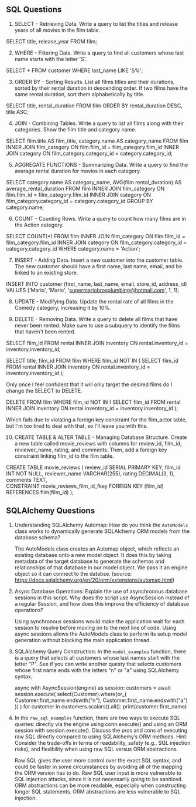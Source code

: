 ## SQL Questions
1. SELECT - Retrieving Data. Write a query to list the titles and release years of all movies in the film table.

SELECT title, release_year FROM film;


2. WHERE - Filtering Data. Write a query to find all customers whose last name starts with the letter 'S'.

SELECT * FROM customer WHERE last_name LIKE 'S%';


3. ORDER BY - Sorting Results. List all films titles and their durations, sorted by their rental duration in descending order. If two films have the same rental duration, sort them alphabetically by title.

SELECT title, rental_duration FROM film ORDER BY rental_duration DESC, title ASC;


4. JOIN - Combining Tables. Write a query to list all films along with their categories. Show the film title and category name.

SELECT film.title AS film_title, category.name AS category_name
FROM film
INNER JOIN film_category
ON film.film_id = film_category.film_id
INNER JOIN category
ON film_category.category_id = category.category_id;


5. AGGREGATE FUNCTIONS - Summarizing Data. Write a query to find the average rental duration for movies in each category.

SELECT category.name AS category_name, AVG(film.rental_duration) AS average_rental_duration
FROM film
INNER JOIN film_category ON film.film_id = film_category.film_id
INNER JOIN category ON film_category.category_id = category.category_id
GROUP BY category.name;


6. COUNT - Counting Rows. Write a query to count how many films are in the Action category.

SELECT COUNT(*)
FROM film
INNER JOIN film_category ON film.film_id = film_category.film_id
INNER JOIN category ON film_category.category_id = category.category_id
WHERE category.name = 'Action';


7. INSERT - Adding Data. Insert a new customer into the customer table. The new customer should have a first name, last name, email, and be linked to an existing store.

INSERT INTO customer (first_name, last_name, email, store_id, address_id) 
VALUES ('Mario', 'Mario', 'supermariobrosplumbing@hotmail.com', 1, 1);


8. UPDATE - Modifying Data. Update the rental rate of all films in the Comedy category, increasing it by 10%.

<!-- UPDATE film
SET rental_rate = rental_rate * 1.1
WHERE film_id IN (
    SELECT film_id
    FROM film_category
    INNER JOIN category ON film_category.category_id= category.category_id
    WHERe category.name = 'Comedy'
); -->

<!-- UPDATE film
SET rental_rate = rental_rate * 1.1
FROM film_category
INNER JOIN category ON film_category.category_id = category.category_id
WHERE film.film_id = film_category.film_id
AND film_category.category_id = category.category_id
AND category.name = 'Comedy'; -->


9. DELETE - Removing Data. Write a query to delete all films that have never been rented. Make sure to use a subquery to identify the films that haven't been rented.

SELECT film_id FROM rental
INNER JOIN inventory
ON rental.inventory_id = inventory.inventory_id;

SELECT title, film_id FROM film
WHERE film_id NOT IN (
    SELECT film_id FROM rental
    INNER JOIN inventory
    ON rental.inventory_id = inventory.inventory_id
);

Only once I feel confident that it will only target the desired films do I change the SELECT to DELETE.

DELETE FROM film
WHERE film_id NOT IN (
    SELECT film_id FROM rental
    INNER JOIN inventory
    ON rental.inventory_id = inventory.inventory_id
);

Which fails due to violating a foreign key constraint for the film_actor table, but I'm too tired to deal with that, so I'll leave you with this.


10. CREATE TABLE & ALTER TABLE - Managing Database Structure. Create a new table called movie_reviews with columns for review_id, film_id, reviewer_name, rating, and comments. Then, add a foreign key constraint linking film_id to the film table.

CREATE TABLE movie_reviews (
    review_id SERIAL PRIMARY KEY,
    film_id INT NOT NULL,
    reviewer_name VARCHAR(255),
    rating DECIMAL(3, 1),
    comments TEXT,                  
    CONSTRAINT movie_reviews_film_id_fkey FOREIGN KEY (film_id) REFERENCES film(film_id)
);


## SQLAlchemy Questions

1. Understanding SQLAlchemy Automap: How do you think the `AutoModels` class works to dynamically generate SQLAlchemy ORM models from the database schema?

    The AutoModels class creates an Automap object, which reflects an existing database onto a new model object. It does this by taking metadata of the target database to generate the schemas and relationships of that database in our model object. We pass it an engine object so it can connect to the databse. (source: https://docs.sqlalchemy.org/en/20/orm/extensions/automap.html)

2. Async Database Operations: Explain the use of asynchronous database sessions in this script. Why does the script use AsyncSession instead of a regular Session, and how does this improve the efficiency of database operations?

    Using synchronous sessions would make the application wait for each session to resolve before moving on to the next line of code. Using async sessions allows the AutoModels class to perform its setup model generation without blocking the main application thread.

3. SQLAlchemy Query Construction: In the `model_examples` function, there is a query that selects all customers whose last names start with the letter "P". See if you can write another questy that selects customers whose first name ends with the letters "n" or "a" using SQLAlchemy syntax.

    async with AsyncSession(engine) as session:
        customers = await session.execute(
            select(Customer).where(or_(
                Customer.first_name.endswith("n"),
                Customer.first_name.endswith("a")
            ))
        )
        for customer in customers.scalars().all():
            print(customer.first_name)

4. In the `raw_sql_examples` function, there are two ways to execute SQL queries: directly via the engine using conn.execute() and using an ORM session with session.execute(). Discuss the pros and cons of executing raw SQL directly compared to using SQLAlchemy’s ORM methods.
Hint: Consider the trade-offs in terms of readability, safety (e.g., SQL injection risks), and flexibility when using raw SQL versus ORM abstractions.

    Raw SQL gives the user more control over the exact SQL syntax, and could be faster in some circumstances by avoiding all of the mapping the ORM version has to do. Raw SQL user input is more vulnerable to SQL injection attacks, since it is not necessarily going to be sanitized.
    ORM abstractions can be more readable, especially when constructing longer SQL statements. ORM abstractions are less vulnerable to SQL injection.

